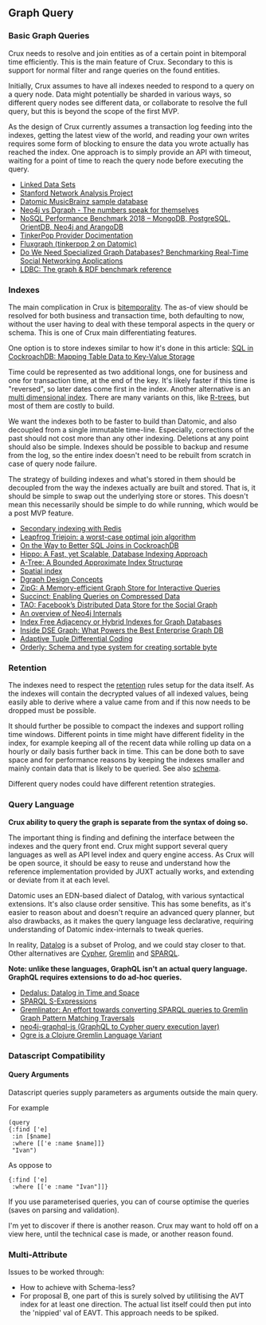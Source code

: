 ## Graph Query

### Basic Graph Queries

Crux needs to resolve and join entities as of a certain point in
bitemporal time efficiently. This is the main feature of
Crux. Secondary to this is support for normal filter and range queries
on the found entities.

Initially, Crux assumes to have all indexes needed to respond to a
query on a query node. Data might potentially be sharded in various
ways, so different query nodes see different data, or collaborate to
resolve the full query, but this is beyond the scope of the first MVP.

As the design of Crux currently assumes a transaction log feeding into
the indexes, getting the latest view of the world, and reading your
own writes requires some form of blocking to ensure the data you wrote
actually has reached the index. One approach is to simply provide an
API with timeout, waiting for a point of time to reach the query node
before executing the query.

+ [Linked Data Sets](https://www.w3.org/wiki/DataSetRDFDumps)
+ [Stanford Network Analysis
  Project](https://snap.stanford.edu/index.html)
+ [Datomic MusicBrainz sample
  database](https://github.com/Datomic/mbrainz-sample)
+ [Neo4j vs Dgraph - The numbers speak for
  themselves](https://blog.dgraph.io/post/benchmark-neo4j/)
+ [NoSQL Performance Benchmark 2018 – MongoDB, PostgreSQL, OrientDB,
  Neo4j and
  ArangoDB](https://www.arangodb.com/2018/02/nosql-performance-benchmark-2018-mongodb-postgresql-orientdb-neo4j-arangodb/)
+ [TinkerPop Provider
  Docimentation](http://tinkerpop.apache.org/docs/current/dev/provider/)
+ [Fluxgraph (tinkerpop 2 on Datomic)](https://github.com/datablend/fluxgraph)
+ [Do We Need Specialized Graph Databases? Benchmarking Real-Time
  Social Networking
  Applications](https://event.cwi.nl/grades/2017/12-Apaci.pdf)
+ [LDBC: The graph & RDF benchmark
  reference](http://www.ldbcouncil.org/)

### Indexes

The main complication in Crux is [bitemporality](bitemp.md). The as-of
view should be resolved for both business and transaction time, both
defaulting to now, without the user having to deal with these temporal
aspects in the query or schema. This is one of Crux main
differentiating features.

One option is to store indexes similar to how it's done in this
article: [SQL in CockroachDB: Mapping Table Data to Key-Value
Storage](https://www.cockroachlabs.com/blog/sql-in-cockroachdb-mapping-table-data-to-key-value-storage/)

Time could be represented as two additional longs, one for business
and one for transaction time, at the end of the key. It's likely
faster if this time is "reversed", so later dates come first in the
index. Another alternative is an [multi dimensional
index](https://redis.io/topics/indexes#multi-dimensional-indexes). There
are many variants on this, like
[R-trees](https://en.wikipedia.org/wiki/R-tree), but most of them are
costly to build.

We want the indexes both to be faster to build than Datomic, and also
decoupled from a single immutable time-line. Especially, corrections
of the past should not cost more than any other indexing. Deletions at
any point should also be simple. Indexes should be possible to backup
and resume from the log, so the entire index doesn't need to be
rebuilt from scratch in case of query node failure.

The strategy of building indexes and what's stored in them should be
decoupled from the way the indexes actually are built and stored. That
is, it should be simple to swap out the underlying store or
stores. This doesn't mean this necessarily should be simple to do
while running, which would be a post MVP feature.

+ [Secondary indexing with Redis](https://redis.io/topics/indexes)
+ [Leapfrog Triejoin: a worst-case optimal join
  algorithm](https://arxiv.org/abs/1210.0481)
+ [On the Way to Better SQL Joins in
  CockroachDB](https://www.cockroachlabs.com/blog/better-sql-joins-in-cockroachdb/)
+ [Hippo: A Fast, yet Scalable, Database Indexing
  Approach](https://arxiv.org/abs/1604.03234)
+ [A-Tree: A Bounded Approximate Index
  Structurqe](https://arxiv.org/abs/1801.10207)
+ [Spatial index](https://en.wikipedia.org/wiki/Spatial_index)
+ [Dgraph Design Concepts](https://docs.dgraph.io/design-concepts/)
+ [ZipG: A Memory-efficient Graph Store for Interactive
  Queries](https://people.eecs.berkeley.edu/~anuragk/papers/zipg.pdf)
+ [Succinct: Enabling Queries on Compressed
  Data](https://people.eecs.berkeley.edu/~anuragk/succinct-techreport.pdf)
+ [TAO: Facebook’s Distributed Data Store for the Social
  Graph](https://www.usenix.org/system/files/conference/atc13/atc13-bronson.pdf)
+ [An overview of Neo4j
  Internals](https://www.slideshare.net/thobe/an-overview-of-neo4j-internals)
+ [Index Free Adjacency or Hybrid Indexes for Graph
  Databases](https://www.arangodb.com/2016/04/index-free-adjacency-hybrid-indexes-graph-databases/)
+ [Inside DSE Graph: What Powers the Best Enterprise Graph
  DB](https://www.datastax.com/2016/08/inside-dse-graph-what-powers-the-best-enterprise-graph-database)
+ [Adaptive Tuple Differential
  Coding](https://www.researchgate.net/publication/221465140_Adaptive_Tuple_Differential_Coding)
+ [Orderly: Schema and type system for creating sortable
  byte](https://github.com/ndimiduk/orderly)

### Retention

The indexes need to respect the [retention](retention.md) rules setup
for the data itself. As the indexes will contain the decrypted values
of all indexed values, being easily able to derive where a value came
from and if this now needs to be dropped must be possible.

It should further be possible to compact the indexes and support
rolling time windows. Different points in time might have different
fidelity in the index, for example keeping all of the recent data
while rolling up data on a hourly or daily basis further back in
time. This can be done both to save space and for performance reasons
by keeping the indexes smaller and mainly contain data that is likely
to be queried. See also [schema](schema.md).

Different query nodes could have different retention strategies.

### Query Language

**Crux ability to query the graph is separate from the syntax of doing
so.**

The important thing is finding and defining the interface between the
indexes and the query front end. Crux might support several query
languages as well as API level index and query engine access. As Crux
will be open source, it should be easy to reuse and understand how the
reference implementation provided by JUXT actually works, and
extending or deviate from it at each level.

Datomic uses an EDN-based dialect of Datalog, with various syntactical
extensions. It's also clause order sensitive. This has some benefits,
as it's easier to reason about and doesn't require an advanced query
planner, but also drawbacks, as it makes the query language less
declarative, requiring understanding of Datomic index-internals to
tweak queries.

In reality, [Datalog](https://en.wikipedia.org/wiki/Datalog) is a
subset of Prolog, and we could stay closer to that. Other alternatives
are [Cypher](https://en.wikipedia.org/wiki/Cypher_Query_Language),
[Gremlin](https://en.wikipedia.org/wiki/Gremlin_(programming_language))
and [SPARQL](https://en.wikipedia.org/wiki/SPARQL).

**Note: unlike these languages, GraphQL isn't an actual query
language. GraphQL requires extensions to do ad-hoc queries.**

+ [Dedalus: Datalog in Time and
  Space](https://www2.eecs.berkeley.edu/Pubs/TechRpts/2009/EECS-2009-173.html)
+ [SPARQL
  S-Expressions](https://jena.apache.org/documentation/notes/sse.html)
+ [Gremlinator: An effort towards converting SPARQL queries to Gremlin
  Graph Pattern Matching
  Traversals](https://github.com/LITMUS-Benchmark-Suite/sparql-to-gremlin)
+ [neo4j-graphql-js (GraphQL to Cypher query execution
  layer)](https://github.com/neo4j-graphql/neo4j-graphql-js)
+ [Ogre is a Clojure Gremlin Language
  Variant](https://github.com/clojurewerkz/ogre)

### Datascript Compatibility

#### Query Arguments

Datascript queries supply parameters as arguments outside the main query.

For example

````
(query
{:find ['e]
 :in [$name]
 :where [['e :name $name]]}
 "Ivan")
````

As oppose to

````
{:find ['e]
 :where [['e :name "Ivan"]]}

````

If you use parameterised queries, you can of course optimise the queries (saves on parsing and validation).

I'm yet to discover if there is another reason. Crux may want to hold off on a view here, until the technical case is made, or another reason found.

### Multi-Attribute

Issues to be worked through:

+ How to achieve with Schema-less?
+ For proposal B, one part of this is surely solved by utilitising the AVT index for at least one direction. The actual list itself could then put into the 'nippied' val of EAVT. This approach needs to be spiked.
